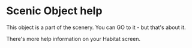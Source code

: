 # Scenic Object help

This object is a part of the scenery. You can GO to it - but that's about it.

There's more help information on your Habitat screen.
